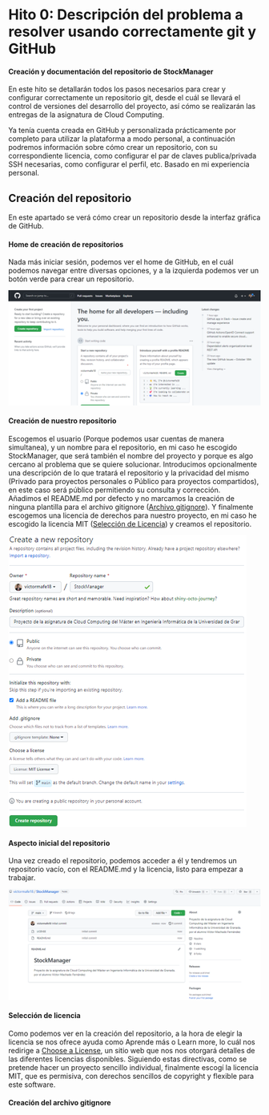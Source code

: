 # Hito 0: Descripción del problema a resolver usando correctamente git y GitHub
#### Creación y documentación del repositorio de StockManager
En este hito se detallarán todos los pasos necesarios para crear y configurar correctamente un repositorio git, desde el cuál se llevará el control de versiones del desarrollo del proyecto, así cómo se realizarán las entregas de la asignatura de Cloud Computing.  

Ya tenía cuenta creada en GitHub y personalizada prácticamente por completo para utilizar la plataforma a modo personal, a continuación podremos información sobre cómo crear un repositorio, con su correspondiente licencia, como configurar el par de claves publica/privada SSH necesarias, como configurar el perfil, etc. Basado en mi experiencia personal.
## Creación del repositorio
En este apartado se verá cómo crear un repositorio desde la interfaz gráfica de GitHub.
#### Home de creación de repositorios
Nada más iniciar sesión, podemos ver el home de GitHub, en el cuál podemos navegar entre diversas opciones, y a la izquierda podemos ver un botón verde para crear un repositorio.  

![Create Repository Home](/assets/hito0/CreateRepositoryHome.png)
#### Creación de nuestro repositorio
Escogemos el usuario (Porque podemos usar cuentas de manera simultanea), y un nombre para el repositorio, en mi caso he escogido StockManager, que será también el nombre del proyecto y porque es algo cercano al problema que se quiere solucionar. Introducimos opcionalmente una descripción de lo que tratará el repositorio y la privacidad del mismo (Privado para proyectos personales o Público para proyectos compartidos), en este caso será público permitiendo su consulta y corrección.  
Añadimos el README.md por defecto y no marcamos la creación de ninguna plantilla para el archivo gitignore ([Archivo gitignore](#item2)). 
Y finalmente escogemos una licencia de derechos para nuestro proyecto, en mi caso he escogido la licencia MIT ([Selección de Licencia](#item1)) y creamos el repositorio.

![Create Repository Creation](/assets/hito0/CreateRepositoryCreation.png)
#### Aspecto inicial del repositorio
Una vez creado el repositorio, podemos acceder a él y tendremos un repositorio vacío, con el README.md y la licencia, listo para empezar a trabajar.

![Create Repository Initial Aspect](/assets/hito0/CreateRepositoryInitialAspect.png)
#### Selección de licencia <a name="item1"></a>
Como podemos ver en la creación del repositorio, a la hora de elegir la licencia se nos ofrece ayuda como Aprende más o Learn more, lo cuál nos redirige a [Choose a License](https://choosealicense.com/), un sitio web que nos nos otorgará detalles de las diferentes licencias disponibles. Siguiendo estas directivas, como se pretende hacer un proyecto sencillo individual, finalmente escogí la licencia MIT, que es permisiva, con derechos sencillos de copyright y flexible para este software.
#### Creación del archivo gitignore <a name="item2"></a>
